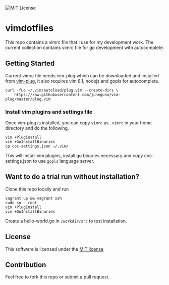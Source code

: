 ![MIT License](https://img.shields.io/github/license/milindacharya/subneter.svg)

# vimdotfiles

This repo contains a vimrc file that I use for my development work. The current collection contains vimrc file for go development with autocomplete.

## Getting Started
Current vimrc file needs vim-plug which can be downloaded and installed from [vim-plug](https://github.com/junegunn/vim-plug), it also requires vim 8.1, nodejs and gopls for autocomplete.
```
curl -fLo ~/.vim/autoload/plug.vim --create-dirs \
    https://raw.githubusercontent.com/junegunn/vim-plug/master/plug.vim
```

### Install vim plugins and settings file
Once vim-plug is installed, you can copy `vimrc` as `.vimrc` in your home directory and do the following.
```
vim +PlugInstall 
vim +GoInstallBinaries
cp coc-settings.json ~/.vim/
```
This will install vim plugins, install go binaries necessary and copy coc-settings.json to use `gopls` language server.

## Want to do a trial run without installation?
Clone this repo locally and run 
```
vagrant up && vagrant ssh
sudo su - root
vim +PlugInstall 
vim +GoInstallBinaries
```
Create a hello-world.go in `/workdir/src` to test installation.

## License
This software is licensed under the [MIT license](LICENSE.md)

## Contribution
Feel free to fork this repo or submit a pull request. 
